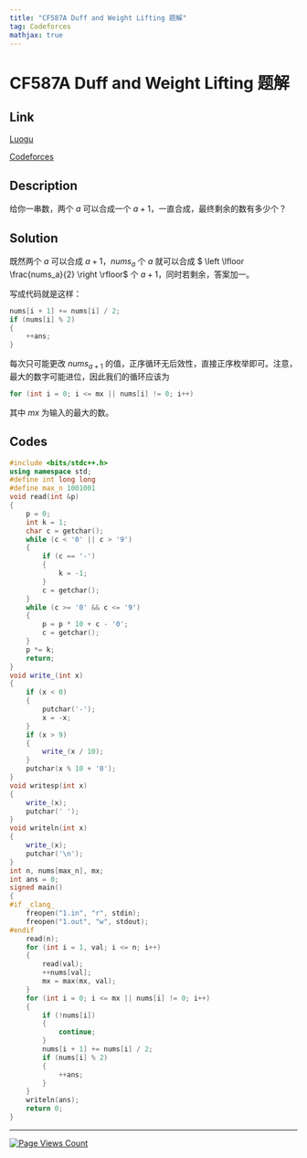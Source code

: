 ```yaml
---
title: "CF587A Duff and Weight Lifting 题解"
tag: Codeforces
mathjax: true
---
```


# CF587A Duff and Weight Lifting 题解

## Link

[Luogu](https://www.luogu.com.cn/problem/CF587A)

[Codeforces](https://codeforces.com/problemset/problem/587/A)

## Description

给你一串数，两个 $a$ 可以合成一个 $a + 1$，一直合成，最终剩余的数有多少个？

## Solution

既然两个 $a$ 可以合成 $a + 1$，$nums_a$ 个 $a$ 就可以合成 $ \left \lfloor \frac{nums_a}{2} \right \rfloor$ 个 $a + 1$，同时若剩余，答案加一。

写成代码就是这样：

```cpp
nums[i + 1] += nums[i] / 2;
if (nums[i] % 2)
{
    ++ans;
}
```

每次只可能更改 $nums_{a + 1}$ 的值，正序循环无后效性，直接正序枚举即可。注意，最大的数字可能进位，因此我们的循环应该为

```cpp
for (int i = 0; i <= mx || nums[i] != 0; i++)
```

其中 $mx$ 为输入的最大的数。

## Codes

```cpp
#include <bits/stdc++.h>
using namespace std;
#define int long long
#define max_n 1001001
void read(int &p)
{
    p = 0;
    int k = 1;
    char c = getchar();
    while (c < '0' || c > '9')
    {
        if (c == '-')
        {
            k = -1;
        }
        c = getchar();
    }
    while (c >= '0' && c <= '9')
    {
        p = p * 10 + c - '0';
        c = getchar();
    }
    p *= k;
    return;
}
void write_(int x)
{
    if (x < 0)
    {
        putchar('-');
        x = -x;
    }
    if (x > 9)
    {
        write_(x / 10);
    }
    putchar(x % 10 + '0');
}
void writesp(int x)
{
    write_(x);
    putchar(' ');
}
void writeln(int x)
{
    write_(x);
    putchar('\n');
}
int n, nums[max_n], mx;
int ans = 0;
signed main()
{
#if _clang_
    freopen("1.in", "r", stdin);
    freopen("1.out", "w", stdout);
#endif
    read(n);
    for (int i = 1, val; i <= n; i++)
    {
        read(val);
        ++nums[val];
        mx = max(mx, val);
    }
    for (int i = 0; i <= mx || nums[i] != 0; i++)
    {
        if (!nums[i])
        {
            continue;
        }
        nums[i + 1] += nums[i] / 2;
        if (nums[i] % 2)
        {
            ++ans;
        }
    }
    writeln(ans);
    return 0;
}
```

---

[![Page Views Count](https://badges.toozhao.com/badges/01GXQGTX3Q9S9FMKWNMRG4REBS/orange.svg)](https://badges.toozhao.com/stats/01GXQGTX3Q9S9FMKWNMRG4REBS "Get your own page views count badge on badges.toozhao.com")
